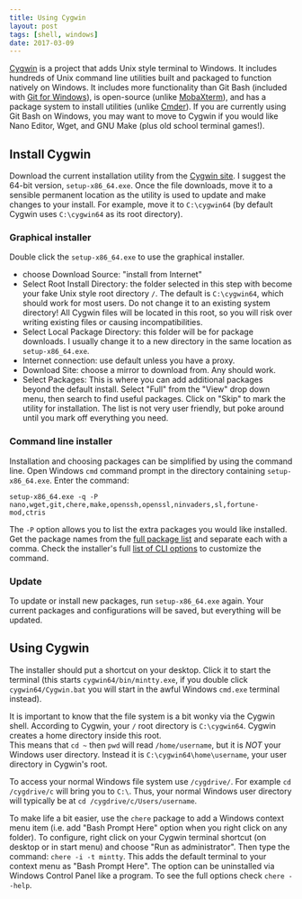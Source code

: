 ```yaml
---
title: Using Cygwin
layout: post
tags: [shell, windows]
date: 2017-03-09
---
```


[Cygwin](https://cygwin.com/index.html) is a project that adds Unix style terminal to Windows. 
It includes hundreds of Unix command line utilities built and packaged to function natively on Windows. 
It includes more functionality than Git Bash (included with [Git for Windows](https://git-for-windows.github.io/)), is open-source (unlike [MobaXterm](http://mobaxterm.mobatek.net/)), and has a package system to install utilities (unlike [Cmder](https://evanwill.github.io/_drafts/notes/cmdr.html)). 
If you are currently using Git Bash on Windows, you may want to move to Cygwin if you would like Nano Editor, Wget, and GNU Make (plus old school terminal games!). 

## Install Cygwin 

Download the current installation utility from the [Cygwin site](https://cygwin.com/install.html). 
I suggest the 64-bit version, `setup-x86_64.exe`.
Once the file downloads, move it to a sensible permanent location as the utility is used to update and make changes to your install. 
For example, move it to `C:\cygwin64` (by default Cygwin uses `C:\cygwin64` as its root directory).

### Graphical installer 

Double click the `setup-x86_64.exe` to use the graphical installer.

- choose Download Source: "install from Internet"
- Select Root Install Directory: the folder selected in this step with become your fake Unix style root directory `/`. The default is `C:\cygwin64`, which should work for most users. Do not change it to an existing system directory! All Cygwin files will be located in this root, so you will risk over writing existing files or causing incompatibilities. 
- Select Local Package Directory: this folder will be for package downloads. I usually change it to a new directory in the same location as `setup-x86_64.exe`.
- Internet connection: use default unless you have a proxy.
- Download Site: choose a mirror to download from. Any should work. 
- Select Packages: This is where you can add additional packages beyond the default install. Select "Full" from the "View" drop down menu, then search to find useful packages. Click on "Skip" to mark the utility for installation. The list is not very user friendly, but poke around until you mark off everything you need.

### Command line installer

Installation and choosing packages can be simplified by using the command line. 
Open Windows `cmd` command prompt in the directory containing `setup-x86_64.exe`.
Enter the command: 

`setup-x86_64.exe -q -P nano,wget,git,chere,make,openssh,openssl,ninvaders,sl,fortune-mod,ctris`

The `-P` option allows you to list the extra packages you would like installed. 
Get the package names from the [full package list](https://cygwin.com/packages/package_list.html) and separate each with a comma. 
Check the installer's full [list of CLI options](https://cygwin.com/faq/faq.html#faq.setup.cli) to customize the command.

### Update 

To update or install new packages, run `setup-x86_64.exe` again.
Your current packages and configurations will be saved, but everything will be updated.

## Using Cygwin

The installer should put a shortcut on your desktop. 
Click it to start the terminal (this starts `cygwin64/bin/mintty.exe`, if you double click `cygwin64/Cygwin.bat` you will start in the awful Windows `cmd.exe` terminal instead). 

It is important to know that the file system is a bit wonky via the Cygwin shell. 
According to Cygwin, your `/` root directory is `C:\cygwin64`. 
Cygwin creates a home directory inside this root.  
This means that `cd ~` then `pwd` will read `/home/username`, but it is *NOT* your Windows user directory.
Instead it is `C:\cygwin64\home\username`, your user directory in Cygwin's root.

To access your normal Windows file system use `/cygdrive/`. 
For example `cd /cygdrive/c` will bring you to `C:\`.
Thus, your normal Windows user directory will typically be at `cd /cygdrive/c/Users/username`.

To make life a bit easier, use the `chere` package to add a Windows context menu item (i.e. add "Bash Prompt Here" option when you right click on any folder).
To configure, right click on your Cygwin terminal shortcut (on desktop or in start menu) and choose "Run as administrator". 
Then type the command: `chere -i -t mintty`.
This adds the default terminal to your context menu as "Bash Prompt Here". 
The option can be uninstalled via Windows Control Panel like a program.
To see the full options check `chere --help`. 
